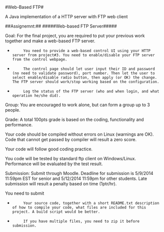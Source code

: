 #Web-Based FTP#


A Java implementation of a HTTP server with FTP web client

##Assignemnt:##
#####Web-based FTP Server#####

Goal: For the final project, you are required to put your previous work together and make a web-based FTP server.

-          You need to provide a web-based control UI using your HTTP server from project#3. You need to enable/disable your FTP server from the control webpage.

-          The control page should let user input their ID and password (no need to validate password), port number. Then let the user to select enable/disable radio button, then apply (or OK) the change. The FTP server should work/stop working based on the configuration.

-          Log the status of the FTP server (who and when login, and what operation he/she did).

 

Group: You are encouraged to work alone, but can form a group up to 3 people.

Grade: A total 100pts grade is based on the coding, functionality and performance.

Your code should be compiled without errors on Linux (warnings are OK). Code that cannot get passed by compiler will result a zero score.

Your code will follow good coding practice.

You code will be tested by standard ftp client on Windows/Linux. Performance will be evaluated by the test result.

Submission: Submit through Moodle. Deadline for submission is 5/9/2014 11:59pm EST for senior and 5/12/2014 11:59pm for other students. Late submission will result a penalty based on time (1ptr/hr).

You need to submit

-          Your source code, together with a short README.txt description of how to compile your code, what files are included for this project. A build script would be better.

-          If you have multiple files, you need to zip it before submission.

